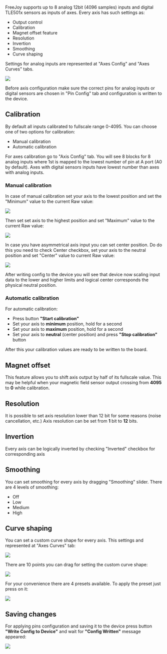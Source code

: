FreeJoy supports up to 8 analog 12bit (4096 samples) inputs and digital TLE501x sensors as inputs of axes. Every axis has such settings as:

* Output control
* Calibration
* Magnet offset feature
* Resolution
* Invertion
* Smoothing
* Curve shaping

Settings for analog inputs are represented at "Axes Config" and "Axes Curves" tabs.

<img src="https://d.radikal.ru/d29/2001/60/b5f00980733c.png">

Before axis configuration make sure the correct pins for analog inputs or digital sensors are chosen in "Pin Config" tab and configuration is written to the device.

## Calibration

By default all inputs calibrated to fullscale range 0-4095. You can choose one of two options for calibration:

* Manual calibration
* Automatic calibration

For axes calibration go to "Axis Config" tab. You will see 8 blocks for 8 analog inputs where 1st is mapped to the lowest number of pin at A port (A0 by default). Axes with digital sensors inputs have lowest number than axes with analog inputs.

### Manual calibration

In case of manual calibration set your axis to the lowest position and set the "Minimum" value to the current Raw value:

<img src="https://c.radikal.ru/c05/2001/44/21855b13911f.png">

Then set set axis to the highest position and set "Maximum" value to the current Raw value:

<img src="https://b.radikal.ru/b16/2001/c0/b744ca79bdf9.png">

In case you have asymmetrical axis input you can set center position. Do do this you need to check Center checkbox, set your axis to the neutral position and set "Center" value to current Raw value:

<img src="https://b.radikal.ru/b18/2001/23/b65baa2112f9.png">

After writing config to the device you will see that device now scaling input data to the lower and higher limits and logical center corresponds the physical neutral position.

### Automatic calibration

For automatic calibration: 

* Press button **"Start calibration"**
* Set your axis to **minimum** position, hold for a second
* Set your axis to **maximum** position, hold for a second
* Set your axis to **neutral** (center position) and press **"Stop calibration"** button

After this your calibration values are ready to be written to the board.

## Magnet offset

This feature allows you to shift axis output by half of its fullscale value. This may be helpful when your magnetic field sensor output crossing from **4095** to **0** while calibration.

## Resolution

It is possible to set axis resolution lower than 12 bit for some reasons (noise cancellation, etc.)
Axis resolution can be set from **1** bit to **12** bits.

## Invertion

Every axis can be logically inverted by checking "Inverted" checkbox for corresponding axis

## Smoothing

You can set smoothing for every axis by dragging "Smoothing" slider. There are 4 levels of smoothing:

* Off
* Low
* Medium
* High

## Curve shaping

You can set a custom curve shape for every axis. This settings and represented at "Axes Curves" tab:

<img src="https://d.radikal.ru/d20/1911/ed/b4a208040b8c.png">

There are 10 points you can drag for setting the custom curve shape:

<img src="https://d.radikal.ru/d23/1911/13/b5d81f378bd1.png">

For your convenience there are 4 presets available. To apply the preset just press on it: 

<img src="https://d.radikal.ru/d40/1911/23/26150c28d8d1.png">

## Saving changes

For applying pins configuration and saving it to the device press button **"Write Config to Device"** and wait for **"Config Written"** message appeared:

<img src="https://d.radikal.ru/d33/2001/03/d9b2a553a823.png"/>